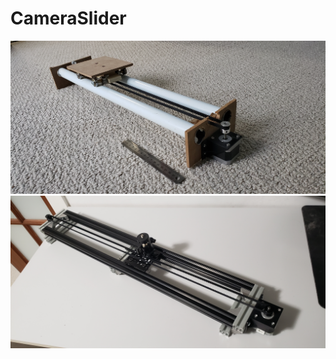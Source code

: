 # CameraSlider

![My Image](https://github.com/DavidSzczecina/CameraSlider/blob/main/20220115_125102.jpg)
![My Image](https://github.com/DavidSzczecina/CameraSlider/blob/main/Upgraded%20Camera%20Slider.jpg)

